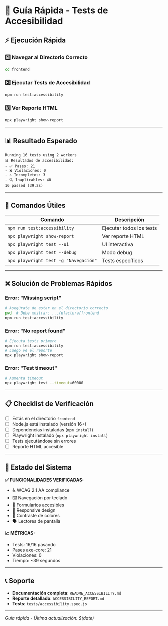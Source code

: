 # 🚀 Guía Rápida - Tests de Accesibilidad

## ⚡ Ejecución Rápida

### 1️⃣ **Navegar al Directorio Correcto**
```bash
cd frontend
```

### 2️⃣ **Ejecutar Tests de Accesibilidad**
```bash
npm run test:accessibility
```

### 3️⃣ **Ver Reporte HTML**
```bash
npx playwright show-report
```

---

## 📊 Resultado Esperado

```
Running 16 tests using 2 workers
📊 Resultados de accesibilidad:
- ✅ Pases: 21
- ❌ Violaciones: 0
- ⚠️ Incompletos: 3
- 🔍 Inaplicables: 40
16 passed (39.2s)
```

---

## 🎯 Comandos Útiles

| Comando | Descripción |
|---------|-------------|
| `npm run test:accessibility` | Ejecutar todos los tests |
| `npx playwright show-report` | Ver reporte HTML |
| `npx playwright test --ui` | UI interactiva |
| `npx playwright test --debug` | Modo debug |
| `npx playwright test -g "Navegación"` | Tests específicos |

---

## ❌ Solución de Problemas Rápidos

### **Error: "Missing script"**
```bash
# Asegúrate de estar en el directorio correcto
pwd  # Debe mostrar: .../efactura/frontend
npm run test:accessibility
```

### **Error: "No report found"**
```bash
# Ejecuta tests primero
npm run test:accessibility
# Luego ve el reporte
npx playwright show-report
```

### **Error: "Test timeout"**
```bash
# Aumenta timeout
npx playwright test --timeout=60000
```

---

## 📋 Checklist de Verificación

- [ ] Estás en el directorio `frontend`
- [ ] Node.js está instalado (versión 16+)
- [ ] Dependencias instaladas (`npm install`)
- [ ] Playwright instalado (`npx playwright install`)
- [ ] Tests ejecutándose sin errores
- [ ] Reporte HTML accesible

---

## 🎯 Estado del Sistema

**✅ FUNCIONALIDADES VERIFICADAS:**
- ♿ WCAG 2.1 AA compliance
- ⌨️ Navegación por teclado
- 📝 Formularios accesibles
- 📱 Responsive design
- 🎨 Contraste de colores
- 🗣️ Lectores de pantalla

**📈 MÉTRICAS:**
- Tests: 16/16 pasando
- Pases axe-core: 21
- Violaciones: 0
- Tiempo: ~39 segundos

---

## 📞 Soporte

- **Documentación completa**: `README_ACCESSIBILITY.md`
- **Reporte detallado**: `ACCESSIBILITY_REPORT.md`
- **Tests**: `tests/accessibility.spec.js`

---

*Guía rápida - Última actualización: $(date)* 